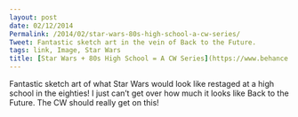 ```yaml
---
layout: post
date: 02/12/2014
Permalink: /2014/02/star-wars-80s-high-school-a-cw-series/
Tweet: Fantastic sketch art in the vein of Back to the Future.
tags: link, Image, Star Wars
title: [Star Wars + 80s High School = A CW Series](https://www.behance.net/gallery/STAR-WARS-80s-High-School/9671051)
---
```


<p>Fantastic sketch art of what Star Wars would look like restaged at a high school in the eighties! I just can&#8217;t get over how much it looks like Back to the Future. The CW should really get on this!</p>